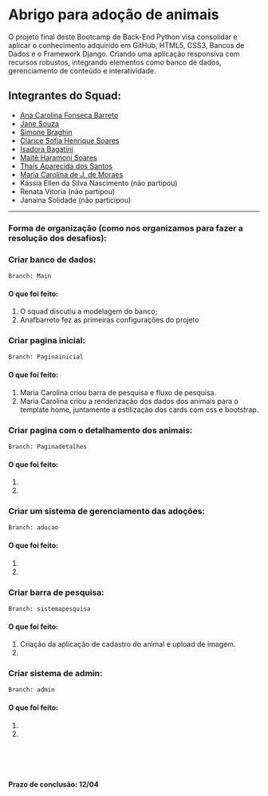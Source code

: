 # Abrigo para adoção de animais

O projeto final deste Bootcamp de Back-End Python visa consolidar e aplicar o conhecimento adquirido em GitHub, HTML5, CSS3, Bancos de Dados e o Framework Django. Criando uma aplicação responsiva com recursos robustos, integrando elementos como banco de dados, gerenciamento de conteúdo e interatividade.

## Integrantes do Squad:

- [Ana Carolina Fonseca Barreto](https://github.com/anafbarreto)
- [Jane Souza](https://github.com/janessf)
- [Simone Braghin](https://github.com/SimoneBraghin)
- [Clarice Sofia Henrique Soares](https://github.com/claricesoares)
- [Isadora Bagatini](https://github.com/IsahBag)
- [Maitê Haramoni Soares](https://github.com/maiharamoni)
- [Thaís Aparecida dos Santos](https://github.com/ThaisAp10)
- [Maria Carolina de J. de Moraes](https://github.com/CarolinaSanches24)
- Kássia Ellen da Silva Nascimento (não partipou)
- Renata Vitoria (não partipou)
- Janaina Solidade (não participou)

---

### Forma de organização (como nos organizamos para fazer a resolução dos desafios):

### Criar banco de dados:

    Branch: Main

#### O que foi feito:

1. O squad discutiu a modelagem do banco;
2. Anafbarreto fez as primeiras configurações do projeto

### Criar pagina inicial:

    Branch: Paginainicial

#### O que foi feito:

1. Maria Carolina criou barra de pesquisa e fluxo de pesquisa.
2.  Maria Carolina criou a renderização dos dados dos animais para o template home, juntamente a estilização dos cards com css e bootstrap.

### Criar pagina com o detalhamento dos animais:

    Branch: Paginadetalhes

#### O que foi feito:

1.
2.

### Criar um sistema de gerenciamento das adoções:

    Branch: adocao

#### O que foi feito:

1.
2.

### Criar barra de pesquisa:

    Branch: sistemapesquisa

#### O que foi feito:

1. Criação da aplicação de cadastro do animal e upload de imagem.
2.

### Criar sistema de admin:

    Branch: admin

#### O que foi feito:

1.
2.

<br><br><br>

#### Prazo de conclusão: 12/04
